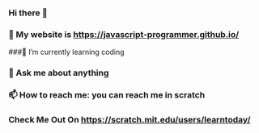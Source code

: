 ### Hi there 👋
### 🔭 My website is https://javascript-programmer.github.io/
###🌱 I’m currently learning coding

### 💬 Ask me about anything
### 📫 How to reach me: you can reach me in scratch

### Check Me Out On https://scratch.mit.edu/users/learntoday/



















































